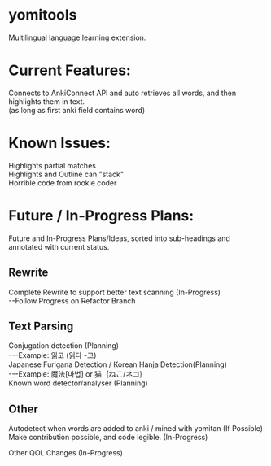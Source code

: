# yomitools
Multilingual language learning extension. <br />

# Current Features:
Connects to AnkiConnect API and auto retrieves all words, and then highlights them in text.<br />
(as long as first anki field contains word)

# Known Issues:
Highlights partial matches <br />
Highlights and Outline can "stack" <br />
Horrible code from rookie coder<br />

# Future / In-Progress  Plans:
Future and In-Progress Plans/Ideas, sorted into sub-headings and annotated with current status.
## Rewrite
Complete Rewrite to support better text scanning (In-Progress)<br />
--Follow Progress on Refactor Branch
## Text Parsing
Conjugation detection (Planning)<br />
---Example: 읽고 (읽다 -고)  <br />
Japanese Furigana Detection / Korean Hanja Detection(Planning)<br />
---Example: 魔法[마법] or 猫｛ねこ/ネコ｝<br />
Known word detector/analyser (Planning)<br />
## Other
Autodetect when words are added to anki / mined with yomitan (If Possible)<br />
Make contribution possible, and code legible. (In-Progress) <br />

Other QOL Changes (In-Progress)<br />
<br />
